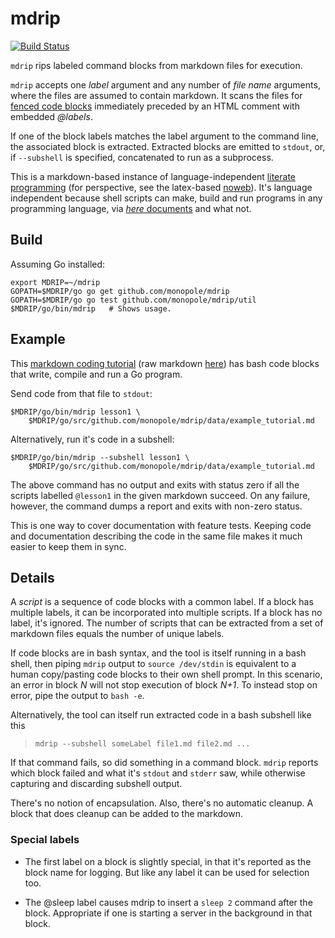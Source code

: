 # mdrip

[![Build Status](https://travis-ci.org/monopole/mdrip.svg?branch=master)](https://travis-ci.org/monopole/mdrip)

`mdrip` rips labeled command blocks from markdown files for execution.

`mdrip` accepts one _label_ argument and any number of _file name_
arguments, where the files are assumed to contain markdown.  It scans
the files for
[fenced code blocks](https://help.github.com/articles/github-flavored-markdown/#fenced-code-blocks)
immediately preceded by an HTML comment with embedded _@labels_.

If one of the block labels matches the label argument to the command line, the associated block is extracted.  Extracted blocks are emitted to `stdout`, or, if `--subshell` is specified, concatenated to run as a subprocess.

This is a markdown-based instance of language-independent
[literate programming](http://en.wikipedia.org/wiki/Literate_programming)
(for perspective, see the latex-based
[noweb](http://en.wikipedia.org/wiki/Noweb)).
It's language independent because shell scripts can
make, build and run programs in any programming language, via [_here_
documents](http://tldp.org/LDP/abs/html/here-docs.html) and what not.


## Build

Assuming Go installed:

```
export MDRIP=~/mdrip
GOPATH=$MDRIP/go go get github.com/monopole/mdrip
GOPATH=$MDRIP/go go test github.com/monopole/mdrip/util
$MDRIP/go/bin/mdrip   # Shows usage.
```

## Example

This [markdown coding tutorial](https://github.com/monopole/mdrip/blob/master/data/example_tutorial.md)
(raw markdown
[here](https://raw.githubusercontent.com/monopole/mdrip/master/data/example_tutorial.md))
has bash code blocks that write, compile and run a Go program.

Send code from that file to `stdout`:

```
$MDRIP/go/bin/mdrip lesson1 \
    $MDRIP/go/src/github.com/monopole/mdrip/data/example_tutorial.md
```

Alternatively, run it's code in a subshell:
```
$MDRIP/go/bin/mdrip --subshell lesson1 \
    $MDRIP/go/src/github.com/monopole/mdrip/data/example_tutorial.md
```

The above command has no output and exits with status zero if all the
scripts labelled `@lesson1` in the given markdown succeed.  On any
failure, however, the command dumps a report and exits with non-zero
status.

This is one way to cover documentation with feature tests.
Keeping code and documentation describing the code in the same file makes it much easier to keep them in sync.


## Details

A _script_ is a sequence of code blocks with a common label.  If a
block has multiple labels, it can be incorporated into multiple
scripts.  If a block has no label, it's ignored.  The number of
scripts that can be extracted from a set of markdown files equals the
number of unique labels.

If code blocks are in bash syntax, and the tool is itself running
in a bash shell, then piping `mdrip` output to `source /dev/stdin` is
equivalent to a human copy/pasting code blocks to their own shell
prompt.  In this scenario, an error in block _N_ will not stop
execution of block _N+1_.  To instead stop on error, pipe the output
to `bash -e`.

Alternatively, the tool can itself run extracted code in a bash subshell like this

> `mdrip --subshell someLabel file1.md file2.md ...`

If that command fails, so did something in a command block.  `mdrip` reports which block failed and what it's `stdout` and `stderr` saw, while otherwise capturing and discarding subshell output.

There's no notion of encapsulation.  Also, there's no automatic cleanup.  A block that does cleanup can be added to the markdown.

### Special labels

 * The first label on a block is slightly special, in that it's
reported as the block name for logging.  But like any label
it can be used for selection too.

 * The @sleep label causes mdrip to insert a `sleep 2` command after the block.  Appropriate if one is starting a server in the background in that block.

